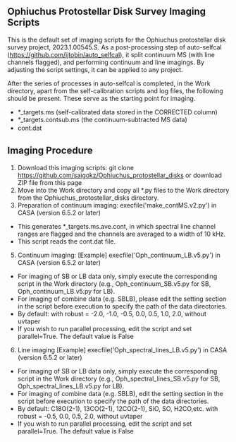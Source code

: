 ## Ophiuchus Protostellar Disk Survey Imaging Scripts
This is the default set of imaging scripts for the Ophiuchus protostellar disk survey project, 2023.1.00545.S.
As a post-processing step of auto-selfcal (https://github.com/jjtobin/auto_selfcal), it split continuum MS (with line channels flagged), and performing continuum and line imagings. By adjusting the script settings, it can be applied to any project.

After the series of processes in auto-selfcal is completed, in the Work directory, apart from the self-calibration scripts and log files, the following should be present. These serve as the starting point for imaging.
- *_targets.ms (self-calibrated data stored in the CORRECTED column)
- *_targets.contsub.ms (the continuum-subtracted MS data)
- cont.dat　

## Imaging Procedure
1. Download this imaging scripts: git clone https://github.com/saigokz/Ophiuchus_protostellar_disks    or download ZIP file from this page
2. Move into the Work directory and copy all *.py files to the Work directory from the Ophiuchus_protostellar_disks directory.
3. Preparation of continuum imaging: execfile('make_contMS.v2.py')  in CASA (version 6.5.2 or later)
- This generates *_targets.ms.ave.cont, in which spectral line channel ranges are flagged and the channels are averaged to a width of 10 kHz.
- This script reads the cont.dat file.
5. Continuum imaging: [Example] execfile('Oph_continuum_LB.v5.py')  in CASA (version 6.5.2 or later)
- For imaging of SB or LB data only, simply execute the corresponding script in the Work directory (e.g., Oph_continuum_SB.v5.py for SB, Oph_continuum_LB.v5.py for LB).
- For imaging of combine data (e.g. SBLB), please edit the setting section in the script before execution to specify the path of the data directories.
- By default: with robust = -2.0, -1.0, -0.5, 0.0, 0.5, 1.0, 2.0,  without uvtaper
- If you wish to run parallel processing, edit the script and set parallel=True. The default value is False
6. Line imaging [Example] execfile('Oph_spectral_lines_LB.v5.py')  in CASA (version 6.5.2 or later)
- For imaging of SB or LB data only, simply execute the corresponding script in the Work directory (e.g., Oph_spectral_lines_SB.v5.py for SB, Oph_spectral_lines_LB.v5.py for LB).
- For imaging of combine data (e.g. SBLB), edit the setting section in the script before execution to specify the path of the data directories.
- By default: C18O(2-1), 13CO(2-1), 12CO(2-1), SiO, SO, H2CO,etc. with robust = -0.5, 0.0, 0.5, 2.0, without uvtaper
- If you wish to run parallel processing, edit the script and set parallel=True. The default value is False

